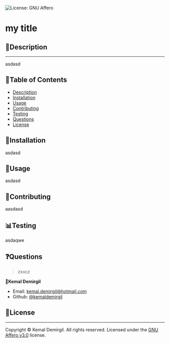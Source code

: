 
  ![License: GNU Affero](https://img.shields.io/badge/License-GNU%20Affero%203.0-green.svg)
  # my title

  ## 📖Description
  
  ---
  
  asdasd

  ## 📜Table of Contents

  * [Description](#📖Description)
  * [Installation](#🔧Installation)
  * [Usage](#🚀Usage)
  * [Contributing](#🤝Contributing)
  * [Testing](#📊Testing)
  * [Questions](#❓Questions)
  * [License](#📝License)


  ## 🔧Installation
  asdasd

  ## 🚀Usage
  asdasd

  ## 🤝Contributing
  aasdasd

  ## 📊Testing
  asdaqwe

  ## ❓Questions
  > zxxcz
  
  👤**Kemal Demirgil**

  - Email: kemal.demirgil@hotmail.com
  - Github: [@kemaldemirgil](https://github.com/kemaldemirgil)

  ## 📝License
  
  ---
  
  Copyright © Kemal Demirgil. All rights reserved.  Licensed under the [GNU Affero v3.0](https://github.com/kemaldemirgil/README-GENERATOR/blob/main/LICENSE) license.
  
  
